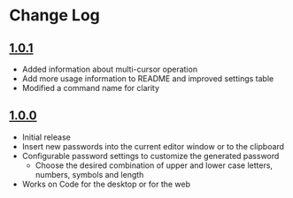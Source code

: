 # Change Log

## [1.0.1]

- Added information about multi-cursor operation
- Add more usage information to README and improved settings table
- Modified a command name for clarity

## [1.0.0]

- Initial release
- Insert new passwords into the current editor window or to the clipboard
- Configurable password settings to customize the generated password
  - Choose the desired combination of upper and lower case letters, numbers, symbols and length 
- Works on Code for the desktop or for the web

[1.0.1]: https://github.com/Motivesoft/vscode-password-generator/releases/tag/v1.0.1
[1.0.0]: https://github.com/Motivesoft/vscode-password-generator/releases/tag/v1.0.0
